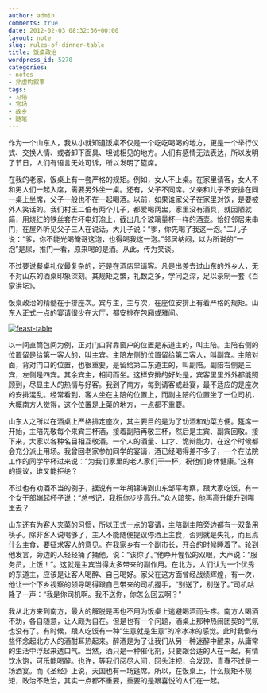 ```yaml
---
author: admin
comments: true
date: 2012-02-03 08:32:36+00:00
layout: note
slug: rules-of-dinner-table
title: 饭桌政治
wordpress_id: 5270
categories:
- notes
- 非虚构叙事
tags:
- 习俗
- 官场
- 故乡
- 随笔
---
```


作为一个山东人，我从小就知道饭桌不仅是一个吃吃喝喝的地方，更是一个举行仪式、交换人情、或者卸下面具、坦诚相见的地方。人们有感情无法表达，所以发明了节日，人们有语言无处可诉，所以发明了筵席。

在我的老家，饭桌上有一套严格的规矩。例如，女人不上桌。在家里请客，女人不和男人们一起入席，需要另外坐一桌。还有，父子不同席。父亲和儿子不安排在同一桌上坐席，父子一般也不在一起喝酒。以前，如果谁家父子在家里对饮，是要被外人笑话的。我们村王二伯有两个儿子，都爱喝两盅，家里没有酒具，就因陋就简，用烧红的铁丝套在坏电灯泡上，截出几个玻璃量杯一样的酒壶。恰好邻居来串门，在屋外听见父子三人在说话，大儿子说：“爹，你先喝了我这一泡。”二儿子说：“爹，你不能光喝俺哥这泡，也得喝我这一泡。”邻居纳闷，以为所说的“一泡”是尿，推门一看，原来喝的是酒。从此，传为笑谈。

不过要说餐桌礼仪最复杂的，还是在酒店里请客。凡是出差去过山东的外乡人，无不对山东的酒桌印象深刻。其规矩之繁，礼数之多，学问之深，足以录制一套《百家讲坛》。

饭桌政治的精髓在于排座次。宾与主，主与次，在座位安排上有着严格的规矩。山东人正式一点的宴请很少在大厅，都安排在包厢或雅间。


[![feast-table](http://farm8.staticflickr.com/7028/6812656505_528c3a00ba.jpg)](http://www.flickr.com/photos/42121485@N00/6812656505)

以一间直筒包间为例，正对门口背靠窗户的位置是东道主的，叫主陪。主陪右侧的位置留是给第一客人的，叫主宾。主陪左侧的位置留给第二客人，叫副宾。主陪对面，背对门口的位置，也很重要，是留给第二东道主的，叫副陪。副陪右侧是三宾，左侧是四宾。其余宾主，相间而坐。这样安排的好处是，宾客里里外外都能照顾到，尽显主人的热情与好客。我到了南方，每到请客或赴宴，最不适应的是座次的安排混乱。经常看到，客人坐在主陪的位置上，而副主陪的位置坐了一位司机，大概南方人觉得，这个位置是上菜的地方，一点都不重要。

山东人之所以在酒桌上严格排定座次，其主要目的是为了劝酒和劝菜方便。筵席一开始，主陪先敬每个来宾三杯酒，接着副陪再敬三杯，然后是主宾、副宾回敬。接下来，大家以各种名目相互敬酒。一个人的酒量、口才、诡辩能力，在这个时候都会充分派上用场。我曾回老家参加同学的宴请，酒已经喝得差不多了，一个在法院工作的同学举杯过来说：“为我们家里的老人家们干一杯，祝他们身体健康。”这样的提议，谁又能拒绝？

不过也有劝酒不当的例子，据说有一年胡锦涛到山东邹平考察，跟大家吃饭，有一个女干部端起杯子说：“总书记，我祝你步步高升。”众人暗笑，他再高升能升到哪里去？

山东还有为客人夹菜的习惯，所以正式一点的宴请，主陪副主陪旁边都有一双备用筷子。除非客人说喝够了，主人不能随便提议停酒上主食，否则就是失礼，而且点什么主食，要征求客人的意见。在我家乡有一个副市长，开会的时候睡着了。轮到他发言，旁边的人轻轻捅了捅他，说：“该你了。”他睁开惺忪的双眼，大声说：“服务员，上饭！”。这就是主宾当得太多带来的副作用。在北方，人们认为一个优秀的东道主，应该是让客人喝醉、自己喝好。家父在这方面曾经战绩辉煌，有一次，他让一个下乡视察的领导喝得跟自己带来的司机握手，“别送了，别送了。”司机咕隆了一声：“我是你司机啊。我不送你，你怎么回去啊？”

我从北方来到南方，最大的解脱是再也不用为饭桌上逃避喝酒而头疼。南方人喝酒不劝，各自随意，让人颇为自在。但是也有一个问题，酒桌上那种热闹团契的气氛也没有了。有时候，跟人吃饭有一种“生意就是生意”的冷冰冰的感觉。此时我倒有些怀念起北方人的酒酣耳热起来。醉酒是为了让我们从另一种迷醉中醒来，从庸常的生活中浮起来透口气。当然，酒只是一种催化剂，只要跟合适的人在一起，有情饮水饱，可乐能喝醉。也许，等我们阅尽人间，回头注视，会发现，青春不过是一场酒宴。而《圣经》上说，天国也有一场筵席。所以，在饭桌上，什么规矩不规矩，政治不政治，其实一点都不重要，重要的是跟喜悦的人们在一起。
